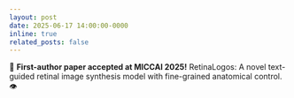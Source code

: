 ```yaml
---
layout: post
date: 2025-06-17 14:00:00-0000
inline: true
related_posts: false
---
```


🎉 **First-author paper accepted at MICCAI 2025!** RetinaLogos: A novel text-guided retinal image synthesis model with fine-grained anatomical control. 👁️
